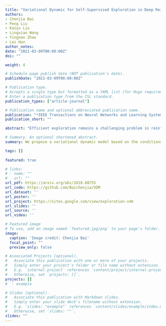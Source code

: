 ```yaml
---
title: "Variational Dynamic for Self-Supervised Exploration in Deep Reinforcement Learning."
authors:
- Chenjia Bai
- Peng Liu
- Kaiyu Liu
- Lingxiao Wang
- Yingnan Zhao
- Lei Han
author_notes:
date: "2021-03-09T00:00:00Z"
doi: ""

weight: 4

# Schedule page publish date (NOT publication's date).
publishDate: "2021-03-09T00:00:00Z"

# Publication type.
# Accepts a single type but formatted as a YAML list (for Hugo requirements).
# Enter a publication type from the CSL standard.
publication_types: ["article-journal"]

# Publication name and optional abbreviated publication name.
publication: "*IEEE Transactions on Neural Networks and Learning Systems*, 2021 "
publication_short: ""

abstract: "Efficient exploration remains a challenging problem in reinforcement learning, especially for tasks where extrinsic rewards from environments are sparse or even totally disregarded. Significant advances based on intrinsic motivation show promising results in simple environments but often get stuck in environments with multimodal and stochastic dynamics. In this work, we propose a variational dynamic model based on the conditional variational inference to model the multimodality and stochasticity. We consider the environmental state-action transition as a conditional generative process by generating the next-state prediction under the condition of the current state, action, and latent variable, which provides a better understanding of the dynamics and leads a better performance in exploration. We derive an upper bound of the negative log-likelihood of the environmental transition and use such an upper bound as the intrinsic reward for exploration, which allows the agent to learn skills by self-supervised exploration without observing extrinsic rewards. We evaluate the proposed method on several image-based simulation tasks and a real robotic manipulating task. Our method outperforms several state-of-the-art environment model-based exploration approaches."

# Summary. An optional shortened abstract.
summary: We propose a variational dynamic model based on the conditional variational inference to model the multimodality and stochasticity.

tags: []
  
featured: true

# links:
# - name: ""
#   url: ""
url_pdf: https://arxiv.org/abs/2010.08755
url_code: https://github.com/Baichenjia/VDM
url_dataset: ''
url_poster: ''
url_project: https://sites.google.com/view/exploration-vdm
url_slides: ''
url_source: ''
url_video: ''

# Featured image
# To use, add an image named `featured.jpg/png` to your page's folder. 
image:
  caption: 'Image credit: Chenjia Bai'
  focal_point: ""
  preview_only: false

# Associated Projects (optional).
#   Associate this publication with one or more of your projects.
#   Simply enter your project's folder or file name without extension.
#   E.g. `internal-project` references `content/project/internal-project/index.md`.
#   Otherwise, set `projects: []`.
projects: []
#  - example

# Slides (optional).
#   Associate this publication with Markdown slides.
#   Simply enter your slide deck's filename without extension.
#   E.g. `slides: "example"` references `content/slides/example/index.md`.
#   Otherwise, set `slides: ""`.
slides: ""
---
```

